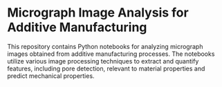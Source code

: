 # Micrograph Image Analysis for Additive Manufacturing
This repository contains Python notebooks for analyzing micrograph images obtained from additive manufacturing processes. The notebooks utilize various image processing techniques to extract and quantify features, including pore detection, relevant to material properties and predict mechanical properties.
